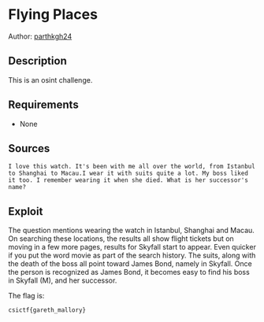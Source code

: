 # Flying Places

Author: [parthkgh24](https://github.com/parthkgh24)

## Description
This is an osint challenge.

## Requirements

- None

## Sources
```
I love this watch. It's been with me all over the world, from Istanbul to Shanghai to Macau.I wear it with suits quite a lot. My boss liked it too. I remember wearing it when she died. What is her successor's name?
```


## Exploit

The question mentions wearing the watch in Istanbul, Shanghai and Macau. On searching these locations, the results all show flight tickets but on moving in a few more pages, results for Skyfall start to appear. Even quicker if you put the word movie as part of the search history. The suits, along with the death of the boss all point toward James Bond, namely in Skyfall. Once the person is recognized as James Bond, it becomes easy to find his boss in Skyfall (M), and her successor.

The flag is:

```
csictf{gareth_mallory} 
```


